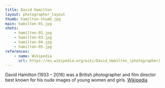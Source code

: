 ```yaml
---
title: David Hamilton
layout: photographer_layout
thumb: hamilton-thumb.jpg
main: hamilton-01.jpg
shots:
    - hamilton-02.jpg
    - hamilton-03.jpg
    - hamilton-04.jpg
    - hamilton-05.jpg
references:
    - name: Wikipedia
      url: https://en.wikipedia.org/wiki/David_Hamilton_(photographer)
---
```


David Hamilton (1933 – 2016) was a British photographer and film director best known for his nude images of young women and girls. [Wikipedia](https://en.wikipedia.org/wiki/David_Hamilton_(photographer))
